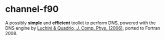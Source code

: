 # channel-f90

A possibly **simple** and **efficient** toolkit to perform DNS, powered with the DNS engine by [Luchini & Quadrio, J. Comp. Phys. (2006)](http://www.sciencedirect.com/science/article/pii/S0021999105002871), ported to Fortran 2008. 
